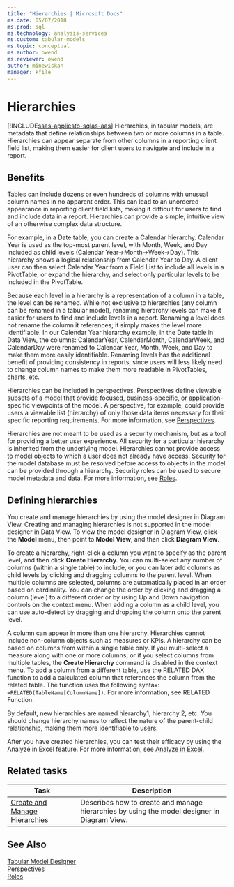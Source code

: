 ```yaml
---
title: "Hierarchies | Microsoft Docs"
ms.date: 05/07/2018
ms.prod: sql
ms.technology: analysis-services
ms.custom: tabular-models
ms.topic: conceptual
ms.author: owend
ms.reviewer: owend
author: minewiskan
manager: kfile
---
```

# Hierarchies
[!INCLUDE[ssas-appliesto-sqlas-aas](../../includes/ssas-appliesto-sqlas-aas.md)]
  Hierarchies, in tabular models, are metadata that define relationships between two or more columns in a table. Hierarchies can appear separate from other columns in a reporting client field list, making them easier for client users to navigate and include in a report.  
  
##  <a name="bkmk_benefits"></a> Benefits  
 Tables can include dozens or even hundreds of columns with unusual column names in no apparent order. This can lead to an unordered appearance in reporting client field lists, making it difficult for users to find and include data in a report. Hierarchies can provide a simple, intuitive view of an otherwise complex data structure.  
  
 For example, in a Date table, you can create a Calendar hierarchy. Calendar Year is used as the top-most parent level, with Month, Week, and Day included as child levels (Calendar Year->Month->Week->Day). This hierarchy shows a logical relationship from Calendar Year to Day. A client user can then select Calendar Year from a Field List to include all levels in a PivotTable, or expand the hierarchy, and select only particular levels to be included in the PivotTable.  
  
 Because each level in a hierarchy is a representation of a column in a table, the level can be renamed. While not exclusive to hierarchies (any column can be renamed in a tabular model), renaming hierarchy levels can make it easier for users to find and include levels in a report. Renaming a level does not rename the column it references; it simply makes the level more identifiable. In our Calendar Year hierarchy example, in the Date table in Data View, the columns: CalendarYear, CalendarMonth, CalendarWeek, and CalendarDay were renamed to Calendar Year, Month, Week, and Day to make them more easily identifiable. Renaming levels has the additional benefit of providing consistency in reports, since users will less likely need to change column names to make them more readable in PivotTables, charts, etc.  
  
 Hierarchies can be included in perspectives. Perspectives define viewable subsets of a model that provide focused, business-specific, or application-specific viewpoints of the model. A perspective, for example, could provide users a viewable list (hierarchy) of only those data items necessary for their specific reporting requirements. For more information, see [Perspectives](../../analysis-services/tabular-models/perspectives-ssas-tabular.md).  
  
 Hierarchies are not meant to be used as a security mechanism, but as a tool for providing a better user experience. All security for a particular hierarchy is inherited from the underlying model. Hierarchies cannot provide access to model objects to which a user does not already have access. Security for the model database must be resolved before access to objects in the model can be provided through a hierarchy. Security roles can be used to secure model metadata and data. For more information, see [Roles](../../analysis-services/tabular-models/roles-ssas-tabular.md).  
  
##  <a name="bkmk_define"></a> Defining hierarchies  
 You create and manage hierarchies by using the model designer in Diagram View. Creating and managing hierarchies is not supported in the model designer in Data View. To view the model designer in Diagram View, click the **Model** menu, then point to **Model View**, and then click **Diagram View**.  
  
 To create a hierarchy, right-click a column you want to specify as the parent level, and then click **Create Hierarchy**. You can multi-select any number of columns (within a single table) to include, or you can later add columns as child levels by clicking and dragging columns to the parent level. When multiple columns are selected, columns are automatically placed in an order based on cardinality. You can change the order by clicking and dragging a column (level) to a different order or by using Up and Down navigation controls on the context menu. When adding a column as a child level, you can use auto-detect by dragging and dropping the column onto the parent level.  
  
 A column can appear in more than one hierarchy. Hierarchies cannot include non-column objects such as measures or KPIs. A hierarchy can be based on columns from within a single table only. If you multi-select a measure along with one or more columns, or if you select columns from multiple tables, the **Create Hierarchy** command is disabled in the context menu. To add a column from a different table, use the RELATED DAX function to add a calculated column that references the column from the related table. The function uses the following syntax: `=RELATED(TableName[ColumnName])`. For more information, see RELATED Function.  
  
 By default, new hierarchies are named hierarchy1, hierarchy 2, etc. You should change hierarchy names to reflect the nature of the parent-child relationship, making them more identifiable to users.  
  
 After you have created hierarchies, you can test their efficacy by using the Analyze in Excel feature. For more information, see [Analyze in Excel](../../analysis-services/tabular-models/analyze-in-excel-ssas-tabular.md).  
  
##  <a name="bkmk_related_tasks"></a> Related tasks  
  
|Task|Description|  
|----------|-----------------|  
|[Create and Manage Hierarchies](../../analysis-services/tabular-models/create-and-manage-hierarchies-ssas-tabular.md)|Describes how to create and manage hierarchies by using the model designer in Diagram View.|  
  
## See Also  
 [Tabular Model Designer](../../analysis-services/tabular-models/tabular-model-designer-ssas.md)   
 [Perspectives](../../analysis-services/tabular-models/perspectives-ssas-tabular.md)   
 [Roles](../../analysis-services/tabular-models/roles-ssas-tabular.md)  
  
  

